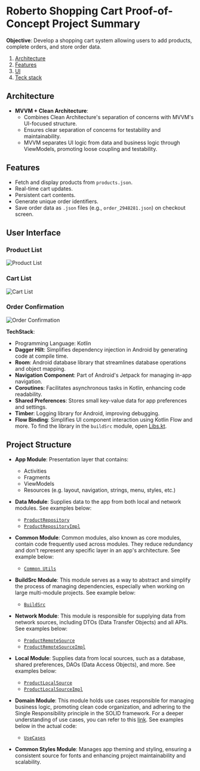 # Roberto Shopping Cart Proof-of-Concept Project Summary

**Objective**: Develop a shopping cart system allowing users to add products, complete orders, and store order data.
1. [Architecture](#architecture)
2. [Features](#features)
3. [UI](#user-inteface)
4. [Teck stack](#technology-used)

## Architecture

- **MVVM + Clean Architecture**:
  - Combines Clean Architecture's separation of concerns with MVVM's UI-focused structure.
  - Ensures clear separation of concerns for testability and maintainability.
  - MVVM separates UI logic from data and business logic through ViewModels, promoting loose coupling and testability.

## Features
- Fetch and display products from `products.json`.
- Real-time cart updates.
- Persistent cart contents.
- Generate unique order identifiers.
- Save order data as `.json` files (e.g., `order_2948281.json`) on checkout screen.


## User Interface

### Product List
![Product List](https://github.com/Rebolos/rob-products-app/assets/67263430/a085bab3-6bcb-49e8-abbc-7cd923a67df3)

### Cart List
![Cart List](https://github.com/Rebolos/rob-products-app/assets/67263430/053b4368-712c-4748-8d9b-4527d9756581)

### Order Confirmation
![Order Confirmation](https://github.com/Rebolos/rob-products-app/assets/67263430/3599d470-bfbc-4f93-9a65-329ccf341421)

**TechStack**:
- Programming Language: Kotlin
- **Dagger Hilt**: Simplifies dependency injection in Android by generating code at compile time.
- **Room**: Android database library that streamlines database operations and object mapping.
- **Navigation Component**: Part of Android's Jetpack for managing in-app navigation.
- **Coroutines**: Facilitates asynchronous tasks in Kotlin, enhancing code readability.
- **Shared Preferences**: Stores small key-value data for app preferences and settings.
- **Timber**: Logging library for Android, improving debugging.
- **Flow Binding**: Simplifies UI component interaction using Kotlin Flow and more. To find the library in the `buildSrc` module, open [Libs.kt](https://github.com/Rebolos/rob-products-app/blob/develop/buildSrc/src/main/java/Libs.kt).


## Project Structure

- **App Module**: Presentation layer that contains:
  - Activities
  - Fragments
  - ViewModels
  - Resources (e.g. layout, navigation, strings, menu, styles, etc.)

- **Data Module**: Supplies data to the app from both local and network modules. See examples below:
  - [`ProductRepository`](https://github.com/Rebolos/rob-products-app/blob/develop/data/src/main/java/com/rob_products_data/feature/product/source/ProductRepository.kt)
  - [`ProductRepositoryImpl`](https://github.com/Rebolos/rob-products-app/blob/develop/data/src/main/java/com/rob_products_data/feature/product/source/impl/ProductRepositoryImpl.kt)

- **Common Module**: Common modules, also known as core modules, contain code frequently used across modules. They reduce redundancy and don't represent any specific layer in an app's architecture. See example below:
  - [`Common Utils`](https://github.com/Rebolos/rob-products-app/tree/develop/common/src/main/java/com/rob_product_common)

- **BuildSrc Module**: This module serves as a way to abstract and simplify the process of managing dependencies, especially when working on large multi-module projects. See example below:
  - [`BuildSrc`](https://github.com/Rebolos/rob-products-app/tree/develop/buildSrc/src/main/java)

- **Network Module**: This module is responsible for supplying data from network sources, including DTOs (Data Transfer Objects) and all APIs. See examples below:
  - [`ProductRemoteSource`](https://github.com/Rebolos/rob-products-app/blob/develop/network/src/main/java/com/example/network/feature/products/model/ProductRemoteSource.kt)
  - [`ProductRemoteSourceImpl`](https://github.com/Rebolos/rob-products-app/blob/develop/network/src/main/java/com/example/network/feature/products/model/ProductRemoteSourceImpl.kt)

- **Local Module**: Supplies data from local sources, such as a database, shared preferences, DAOs (Data Access Objects), and more. See examples below:
  - [`ProductLocalSource`](https://github.com/Rebolos/rob-products-app/blob/develop/local/src/main/java/com/roberto_product/local/feature/product/ProductLocalSource.kt)
  - [`ProductLocalSourceImpl`](https://github.com/Rebolos/rob-products-app/blob/develop/local/src/main/java/com/roberto_product/local/feature/product/ProductLocalSourceImpl.kt)

- **Domain Module**: This module holds use cases responsible for managing business logic, promoting clean code organization, and adhering to the Single Responsibility principle in the SOLID framework. For a deeper understanding of use cases, you can refer to this [link](https://developer.android.com/topic/architecture/domain-layer). See examples below in the actual code:
  - [`UseCases`](https://github.com/Rebolos/rob-products-app/tree/develop/domain/src/main/java/com/rob_product_domain/usecase/feature/product)

- **Common Styles Module**: Manages app theming and styling, ensuring a consistent source for fonts and enhancing project maintainability and scalability.
